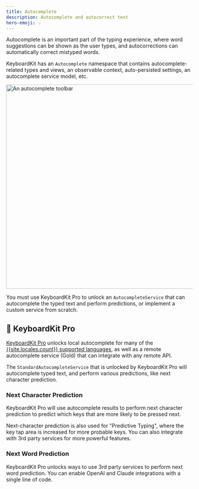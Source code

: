 ```yaml
---
title: Autocomplete
description: Autocomplete and autocorrect text
hero-emoji: 💡
---
```


Autocomplete is an important part of the typing experience, where word suggestions can be shown as the user types, and autocorrections can automatically correct mistyped words.

KeyboardKit has an ``Autocomplete`` namespace that contains autocomplete-related types and views, an observable context, auto-persisted settings, an autocomplete service model, etc.

<img width="550" alt="An autocomplete toolbar" src="{{page.assets}}autocomplete-toolbar.jpg" />

You must use KeyboardKit Pro to unlock an `AutocompleteService` that can autocomplete the typed text and perform predictions, or implement a custom service from scratch.


## 👑 KeyboardKit Pro

[KeyboardKit Pro][Pro] unlocks local autocomplete for many of the [{{site.locales.count}} supported languages](/locales), as well as a remote autocomplete service (Gold) that can integrate with any remote API.

The `StandardAutocompleteService` that is unlocked by KeyboardKit Pro will autocomplete typed text, and perform various predictions, like next character prediction.


### Next Character Prediction

KeyboardKit Pro will use autocomplete results to perform next character prediction to predict which keys that are more likely to be pressed next.

Next-character prediction is also used for "Predictive Typing", where the key tap area is increased for more probable keys. You can also integrate with 3rd party services for more powerful features.


### Next Word Prediction

KeyboardKit Pro unlocks ways to use 3rd party services to perform next word prediction. You can enable OpenAI and Claude integrations with a single line of code.


[Pro]: /pro
